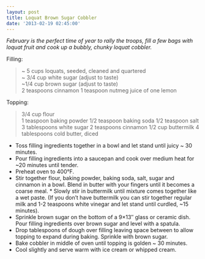 ```yaml
---
layout: post
title: Loquat Brown Sugar Cobbler
date: '2013-02-19 02:45:00'
---
```


*February is the perfect time of year to rally the troops, fill a few bags with loquat fruit and cook up a bubbly, chunky loquat cobbler.*

Filling:

> ~ 5 cups loquats, seeded, cleaned and quartered  
~ 3/4 cup white sugar (adjust to taste)  
~1/4 cup brown sugar (adjust to taste)  
2 teaspoons cinnamon
1 teaspoon nutmeg
juice of one lemon

Topping:

> 3/4 cup flour  
1 teaspoon baking powder
1/2 teaspoon baking soda
1/2 teaspoon salt
3 tablespoons white sugar
2 teaspoons cinnamon
1/2 cup buttermilk
4 tablespoons cold butter, diced

* Toss filling ingredients together in a bowl and let stand until juicy ~ 30 minutes.
* Pour filling ingredients into a saucepan and cook over medium heat for ~20 minutes until tender.
* Preheat oven to 400°F.
* Stir together flour, baking powder, baking soda, salt, sugar and cinnamon in a bowl. Blend in butter with your fingers until it becomes a coarse meal. * Slowly stir in buttermilk until mixture comes together like a wet paste. (If you don’t have buttermilk you can stir together regular milk and 1-2 teaspoons white vinegar and let stand until curdled, ~15 minutes).
* Sprinkle brown sugar on the bottom of a 9×13″ glass or ceramic dish. Pour filling ingredients over brown sugar and level with a spatula.
* Drop tablespoons of dough over filling leaving space between to allow topping to expand during baking. Sprinkle with brown sugar.
* Bake cobbler in middle of oven until topping is golden ~ 30 minutes.
* Cool slightly and serve warm with ice cream or whipped cream.

